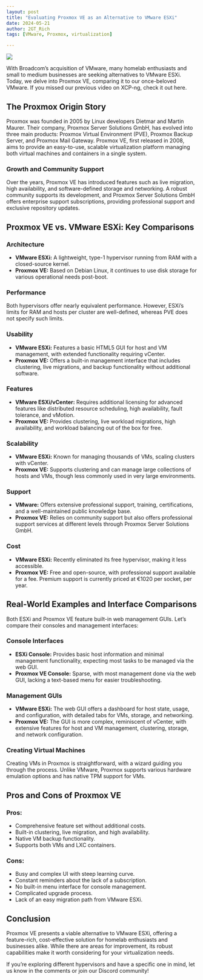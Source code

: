 ```yaml
---
layout: post
title: "Evaluating Proxmox VE as an Alternative to VMware ESXi"
date: 2024-05-21
author: 2GT_Rich
tags: [VMware, Proxmox, virtualization]

---
```


![](//youtu.be/yGQK0t_h46k)

With Broadcom’s acquisition of VMware, many homelab enthusiasts and small to medium businesses are seeking alternatives to VMware ESXi. Today, we delve into Proxmox VE, comparing it to our once-beloved VMware. If you missed our previous video on XCP-ng, check it out here.

## The Proxmox Origin Story

Proxmox was founded in 2005 by Linux developers Dietmar and Martin Maurer. Their company, Proxmox Server Solutions GmbH, has evolved into three main products: Proxmox Virtual Environment (PVE), Proxmox Backup Server, and Proxmox Mail Gateway. Proxmox VE, first released in 2008, aims to provide an easy-to-use, scalable virtualization platform managing both virtual machines and containers in a single system.

### Growth and Community Support

Over the years, Proxmox VE has introduced features such as live migration, high availability, and software-defined storage and networking. A robust community supports its development, and Proxmox Server Solutions GmbH offers enterprise support subscriptions, providing professional support and exclusive repository updates.

## Proxmox VE vs. VMware ESXi: Key Comparisons

### Architecture

- **VMware ESXi:** A lightweight, type-1 hypervisor running from RAM with a closed-source kernel.
- **Proxmox VE:** Based on Debian Linux, it continues to use disk storage for various operational needs post-boot.

### Performance

Both hypervisors offer nearly equivalent performance. However, ESXi’s limits for RAM and hosts per cluster are well-defined, whereas PVE does not specify such limits.

### Usability

- **VMware ESXi:** Features a basic HTML5 GUI for host and VM management, with extended functionality requiring vCenter.
- **Proxmox VE:** Offers a built-in management interface that includes clustering, live migrations, and backup functionality without additional software.

### Features

- **VMware ESXi/vCenter:** Requires additional licensing for advanced features like distributed resource scheduling, high availability, fault tolerance, and vMotion.
- **Proxmox VE:** Provides clustering, live workload migrations, high availability, and workload balancing out of the box for free.

### Scalability

- **VMware ESXi:** Known for managing thousands of VMs, scaling clusters with vCenter.
- **Proxmox VE:** Supports clustering and can manage large collections of hosts and VMs, though less commonly used in very large environments.

### Support

- **VMware:** Offers extensive professional support, training, certifications, and a well-maintained public knowledge base.
- **Proxmox VE:** Relies on community support but also offers professional support services at different levels through Proxmox Server Solutions GmbH.

### Cost

- **VMware ESXi:** Recently eliminated its free hypervisor, making it less accessible.
- **Proxmox VE:** Free and open-source, with professional support available for a fee. Premium support is currently priced at €1020 per socket, per year.

## Real-World Examples and Interface Comparisons

Both ESXi and Proxmox VE feature built-in web management GUIs. Let’s compare their consoles and management interfaces:

### Console Interfaces

- **ESXi Console:** Provides basic host information and minimal management functionality, expecting most tasks to be managed via the web GUI.
- **Proxmox VE Console:** Sparse, with most management done via the web GUI, lacking a text-based menu for easier troubleshooting.

### Management GUIs

- **VMware ESXi:** The web GUI offers a dashboard for host state, usage, and configuration, with detailed tabs for VMs, storage, and networking.
- **Proxmox VE:** The GUI is more complex, reminiscent of vCenter, with extensive features for host and VM management, clustering, storage, and network configuration.

### Creating Virtual Machines

Creating VMs in Proxmox is straightforward, with a wizard guiding you through the process. Unlike VMware, Proxmox supports various hardware emulation options and has native TPM support for VMs.

## Pros and Cons of Proxmox VE

### Pros:

- Comprehensive feature set without additional costs.
- Built-in clustering, live migration, and high availability.
- Native VM backup functionality.
- Supports both VMs and LXC containers.

### Cons:

- Busy and complex UI with steep learning curve.
- Constant reminders about the lack of a subscription.
- No built-in menu interface for console management.
- Complicated upgrade process.
- Lack of an easy migration path from VMware ESXi.

## Conclusion

Proxmox VE presents a viable alternative to VMware ESXi, offering a feature-rich, cost-effective solution for homelab enthusiasts and businesses alike. While there are areas for improvement, its robust capabilities make it worth considering for your virtualization needs.

If you’re exploring different hypervisors and have a specific one in mind, let us know in the comments or join our Discord community!
